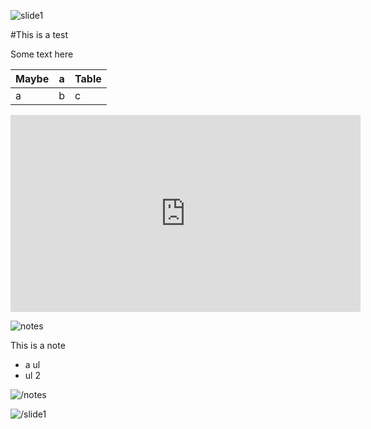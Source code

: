 ![slide1](slidestart://?class="step+slide"+data-x="-1000"+data-y="-1500")

#This is a test

Some text here

|Maybe|a|Table|
|---|---|---|
|a|b|c|

<iframe width="560" height="315" src="https://www.youtube.com/embed/vw2nTpLFof8" frameborder="0" allowfullscreen></iframe>

![notes](slidenotestart://)

This is a note

* a ul
* ul 2

![/notes](slidenoteend://)


![/slide1](slideend:://)
